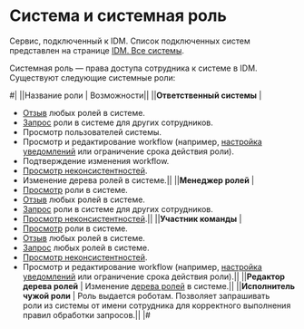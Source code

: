 # Система и системная роль

Сервис, подключенный к IDM. Список подключенных систем представлен на странице [IDM. Все системы](https://idm.yandex-team.ru/systems).

Системная роль — права доступа сотрудника к системе в IDM. Существуют следующие системные роли:

#|
||Название роли | Возможности||
||**Ответственный системы** | 
- [Отзыв](https://doc.yandex-team.ru/idm/idm-users-guide/concepts/recall-role.md) любых ролей в системе.
- [Запрос](https://doc.yandex-team.ru/idm/idm-users-guide/concepts/query-role.md) роли в системе для других сотрудников.
- Просмотр пользователей системы.
- Просмотр и редактирование workflow (например, [настройка уведомлений](https://doc.yandex-team.ru/idm/idm-owners-guide/concepts/notifications.md) или ограничение срока действия роли).
- Подтверждение изменения workflow.
- [Просмотр неконсистентностей](https://doc.yandex-team.ru/idm/idm-owners-guide/concepts/close-neconsist.md).
- Изменение дерева ролей в системе.||
||**Менеджер ролей** | 
- [Просмотр](https://doc.yandex-team.ru/idm/idm-users-guide/concepts/view-role.md) роли в системе.
- [Отзыв](https://doc.yandex-team.ru/idm/idm-users-guide/concepts/recall-role.md) любых ролей в системе.
- [Запрос](https://doc.yandex-team.ru/idm/idm-users-guide/concepts/query-role.md) роли в системе для других сотрудников.
- [Просмотр неконсистентностей](https://doc.yandex-team.ru/idm/idm-owners-guide/concepts/close-neconsist.md).||
||**Участник команды** | 
- [Просмотр](https://doc.yandex-team.ru/idm/idm-users-guide/concepts/view-role.md) роли в системе.
- [Отзыв](https://doc.yandex-team.ru/idm/idm-users-guide/concepts/recall-role.md) любых ролей в системе.
- [Запрос](https://doc.yandex-team.ru/idm/idm-users-guide/concepts/query-role.md) любых ролей в системе.
- [Просмотр неконсистентностей](https://doc.yandex-team.ru/idm/idm-owners-guide/concepts/close-neconsist.md).
- Просмотр и редактирование workflow (например, [настройка уведомлений](https://doc.yandex-team.ru/idm/idm-owners-guide/concepts/notifications.md) или ограничение срока действия роли).||
||**Редактор дерева ролей** | Изменение [дерева ролей](role-tree.md) в системе.||
||**Исполнитель чужой роли** | Роль выдается роботам. Позволяет запрашивать роли из системы от имени сотрудника для корректного выполнения правил обработки запросов.||
|#

